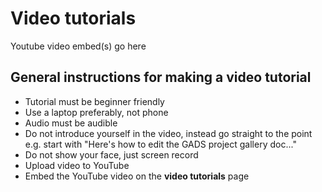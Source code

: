 # Video tutorials

Youtube video embed\(s\) go here

## General instructions for making a video tutorial

* Tutorial must be beginner friendly
* Use a laptop preferably, not phone
* Audio must be audible
* Do not introduce yourself in the video, instead go straight to the point e.g. start with "Here's how to edit the GADS project gallery doc..."
* Do not show your face, just screen record
* Upload video to YouTube
* Embed the YouTube video on the **video tutorials** page


